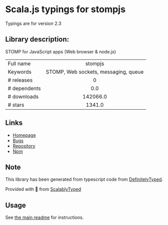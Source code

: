 
# Scala.js typings for stompjs

Typings are for version 2.3

## Library description:
STOMP for JavaScript apps (Web browser & node.js)

|                    |                 |
| ------------------ | :-------------: |
| Full name          | stompjs |
| Keywords           | STOMP, Web sockets, messaging, queue |
| # releases         | 0 |
| # dependents       | 0.0 |
| # downloads        | 142066.0 |
| # stars            | 1341.0 |

## Links
- [Homepage](https://github.com/jmesnil/stomp-websocket)
- [Bugs](https://github.com/jmesnil/stomp-websocket/issues)
- [Repository](https://github.com/jmesnil/stomp-websocket)
- [Npm](https://www.npmjs.com/package/stompjs)
    


## Note
This library has been generated from typescript code from [DefinitelyTyped](https://definitelytyped.org).

Provided with :purple_heart: from [ScalablyTyped](https://github.com/oyvindberg/ScalablyTyped)

## Usage
See [the main readme](../../readme.md) for instructions.


